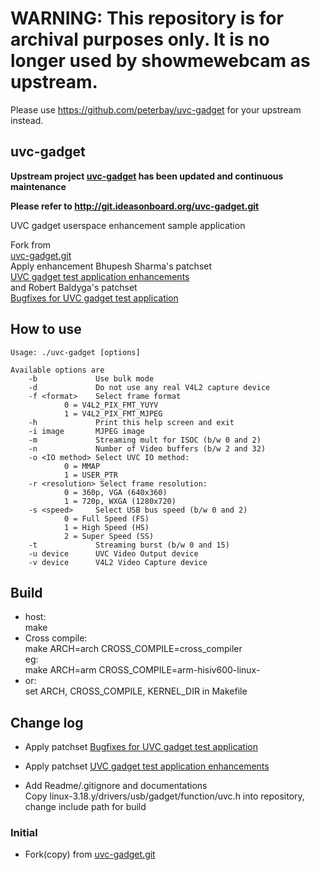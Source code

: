 WARNING: This repository is for archival purposes only. It is no longer used by showmewebcam as upstream.
===

Please use https://github.com/peterbay/uvc-gadget for your upstream instead.


## uvc-gadget

**Upstream project [uvc-gadget](http://git.ideasonboard.org/uvc-gadget.git) has been updated and continuous maintenance**

**Please refer to http://git.ideasonboard.org/uvc-gadget.git**

UVC gadget userspace enhancement sample application

Fork from  
[uvc-gadget.git](http://git.ideasonboard.org/uvc-gadget.git)  
Apply enhancement Bhupesh Sharma's patchset  
[UVC gadget test application enhancements](https://www.spinics.net/lists/linux-usb/msg84376.html)  
and Robert Baldyga's patchset  
[Bugfixes for UVC gadget test application](https://www.spinics.net/lists/linux-usb/msg99220.html)  

## How to use

    Usage: ./uvc-gadget [options]
    
    Available options are
        -b             Use bulk mode
        -d             Do not use any real V4L2 capture device
        -f <format>    Select frame format
                0 = V4L2_PIX_FMT_YUYV
                1 = V4L2_PIX_FMT_MJPEG
        -h             Print this help screen and exit
        -i image       MJPEG image
        -m             Streaming mult for ISOC (b/w 0 and 2)
        -n             Number of Video buffers (b/w 2 and 32)
        -o <IO method> Select UVC IO method:
                0 = MMAP
                1 = USER_PTR
        -r <resolution> Select frame resolution:
                0 = 360p, VGA (640x360)
                1 = 720p, WXGA (1280x720)
        -s <speed>     Select USB bus speed (b/w 0 and 2)
                0 = Full Speed (FS)
                1 = High Speed (HS)
                2 = Super Speed (SS)
        -t             Streaming burst (b/w 0 and 15)
        -u device      UVC Video Output device
        -v device      V4L2 Video Capture device

## Build  

- host:  
    make
- Cross compile:  
    make ARCH=arch CROSS_COMPILE=cross_compiler  
    eg:  
    make ARCH=arm CROSS_COMPILE=arm-hisiv600-linux-  
- or:  
    set ARCH, CROSS_COMPILE, KERNEL_DIR in Makefile

## Change log

- Apply patchset [Bugfixes for UVC gadget test application](https://www.spinics.net/lists/linux-usb/msg99220.html)  

- Apply patchset [UVC gadget test application enhancements](https://www.spinics.net/lists/linux-usb/msg84376.html)  

- Add Readme/.gitignore and documentations  
  Copy linux-3.18.y/drivers/usb/gadget/function/uvc.h into repository, change include path for build

### Initial

- Fork(copy) from [uvc-gadget.git](http://git.ideasonboard.org/uvc-gadget.git)
